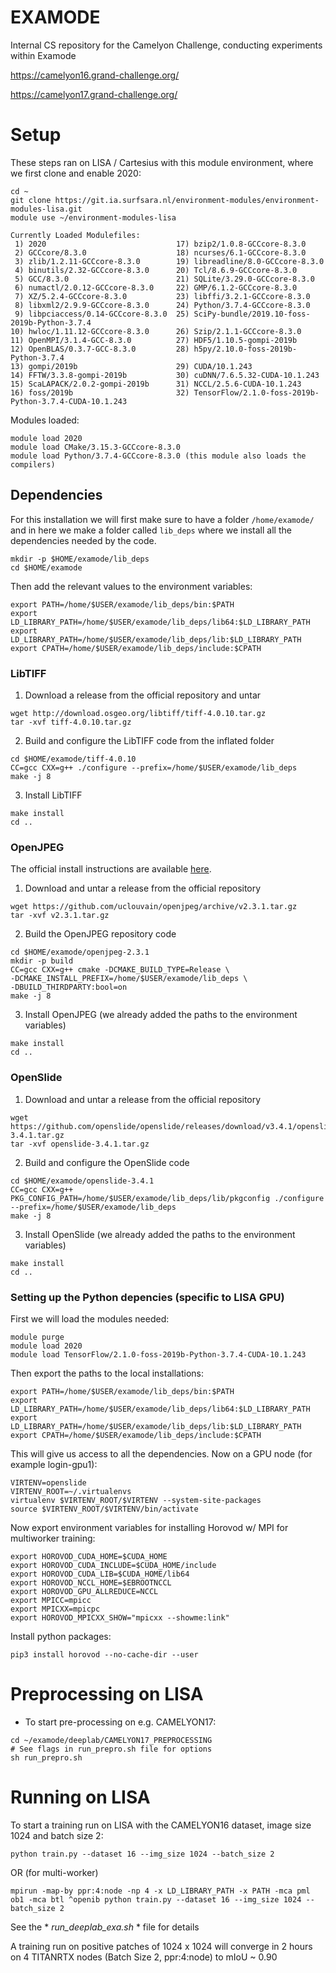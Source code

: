 # EXAMODE
Internal CS repository for the Camelyon Challenge, conducting experiments within Examode

https://camelyon16.grand-challenge.org/


https://camelyon17.grand-challenge.org/

# Setup
These steps ran on LISA / Cartesius with this module environment, where we first clone and enable 2020: 

```
cd ~
git clone https://git.ia.surfsara.nl/environment-modules/environment-modules-lisa.git
module use ~/environment-modules-lisa
```

```
Currently Loaded Modulefiles:
 1) 2020                             17) bzip2/1.0.8-GCCcore-8.3.0                               
 2) GCCcore/8.3.0                    18) ncurses/6.1-GCCcore-8.3.0                               
 3) zlib/1.2.11-GCCcore-8.3.0        19) libreadline/8.0-GCCcore-8.3.0                           
 4) binutils/2.32-GCCcore-8.3.0      20) Tcl/8.6.9-GCCcore-8.3.0                                 
 5) GCC/8.3.0                        21) SQLite/3.29.0-GCCcore-8.3.0                             
 6) numactl/2.0.12-GCCcore-8.3.0     22) GMP/6.1.2-GCCcore-8.3.0                                 
 7) XZ/5.2.4-GCCcore-8.3.0           23) libffi/3.2.1-GCCcore-8.3.0                              
 8) libxml2/2.9.9-GCCcore-8.3.0      24) Python/3.7.4-GCCcore-8.3.0                              
 9) libpciaccess/0.14-GCCcore-8.3.0  25) SciPy-bundle/2019.10-foss-2019b-Python-3.7.4            
10) hwloc/1.11.12-GCCcore-8.3.0      26) Szip/2.1.1-GCCcore-8.3.0                                
11) OpenMPI/3.1.4-GCC-8.3.0          27) HDF5/1.10.5-gompi-2019b                                 
12) OpenBLAS/0.3.7-GCC-8.3.0         28) h5py/2.10.0-foss-2019b-Python-3.7.4                     
13) gompi/2019b                      29) CUDA/10.1.243                                           
14) FFTW/3.3.8-gompi-2019b           30) cuDNN/7.6.5.32-CUDA-10.1.243                            
15) ScaLAPACK/2.0.2-gompi-2019b      31) NCCL/2.5.6-CUDA-10.1.243                                
16) foss/2019b                       32) TensorFlow/2.1.0-foss-2019b-Python-3.7.4-CUDA-10.1.243     
```
Modules loaded:
```
module load 2020
module load CMake/3.15.3-GCCcore-8.3.0
module load Python/3.7.4-GCCcore-8.3.0 (this module also loads the compilers)

```

## Dependencies
For this installation we will first make sure to have a folder ```/home/examode/``` and in here we make a folder called ```lib_deps``` where we install all the dependencies needed by the code.
```
mkdir -p $HOME/examode/lib_deps
cd $HOME/examode
```
Then add the relevant values to the environment variables:
```
export PATH=/home/$USER/examode/lib_deps/bin:$PATH
export LD_LIBRARY_PATH=/home/$USER/examode/lib_deps/lib64:$LD_LIBRARY_PATH
export LD_LIBRARY_PATH=/home/$USER/examode/lib_deps/lib:$LD_LIBRARY_PATH
export CPATH=/home/$USER/examode/lib_deps/include:$CPATH
```

### LibTIFF
1. Download a release from the official repository and untar
```
wget http://download.osgeo.org/libtiff/tiff-4.0.10.tar.gz
tar -xvf tiff-4.0.10.tar.gz
```
2. Build and configure the LibTIFF code from the inflated folder
```
cd $HOME/examode/tiff-4.0.10
CC=gcc CXX=g++ ./configure --prefix=/home/$USER/examode/lib_deps
make -j 8
```
3. Install LibTIFF
```
make install
cd ..
```

### OpenJPEG
The official install instructions are available [here](https://github.com/uclouvain/openjpeg/blob/master/INSTALL.md).
1. Download and untar a release from the official repository
```
wget https://github.com/uclouvain/openjpeg/archive/v2.3.1.tar.gz
tar -xvf v2.3.1.tar.gz
```
2. Build the OpenJPEG repository code
```
cd $HOME/examode/openjpeg-2.3.1
mkdir -p build 
CC=gcc CXX=g++ cmake -DCMAKE_BUILD_TYPE=Release \
-DCMAKE_INSTALL_PREFIX=/home/$USER/examode/lib_deps \
-DBUILD_THIRDPARTY:bool=on
make -j 8

```
3. Install OpenJPEG (we already added the paths to the environment variables)
```
make install
cd ..
```

### OpenSlide
1. Download and untar a release from the official repository
```
wget https://github.com/openslide/openslide/releases/download/v3.4.1/openslide-3.4.1.tar.gz
tar -xvf openslide-3.4.1.tar.gz
```
2. Build and configure the OpenSlide code
```
cd $HOME/examode/openslide-3.4.1
CC=gcc CXX=g++ PKG_CONFIG_PATH=/home/$USER/examode/lib_deps/lib/pkgconfig ./configure --prefix=/home/$USER/examode/lib_deps
make -j 8
```
3. Install OpenSlide (we already added the paths to the environment variables)
```
make install
cd ..
```


### Setting up the Python depencies (specific to LISA GPU)
First we will load the modules needed:
```
module purge
module load 2020
module load TensorFlow/2.1.0-foss-2019b-Python-3.7.4-CUDA-10.1.243 

```
Then export the paths to the local installations:
```
export PATH=/home/$USER/examode/lib_deps/bin:$PATH
export LD_LIBRARY_PATH=/home/$USER/examode/lib_deps/lib64:$LD_LIBRARY_PATH
export LD_LIBRARY_PATH=/home/$USER/examode/lib_deps/lib:$LD_LIBRARY_PATH
export CPATH=/home/$USER/examode/lib_deps/include:$CPATH
```
This will give us access to all the dependencies. Now on a GPU node (for example login-gpu1):
```
VIRTENV=openslide
VIRTENV_ROOT=~/.virtualenvs
virtualenv $VIRTENV_ROOT/$VIRTENV --system-site-packages
source $VIRTENV_ROOT/$VIRTENV/bin/activate
```
Now export environment variables for installing Horovod w/ MPI for multiworker training:
```
export HOROVOD_CUDA_HOME=$CUDA_HOME
export HOROVOD_CUDA_INCLUDE=$CUDA_HOME/include
export HOROVOD_CUDA_LIB=$CUDA_HOME/lib64
export HOROVOD_NCCL_HOME=$EBROOTNCCL
export HOROVOD_GPU_ALLREDUCE=NCCL
export MPICC=mpicc
export MPICXX=mpicpc
export HOROVOD_MPICXX_SHOW="mpicxx --showme:link"

```
Install python packages:

```
pip3 install horovod --no-cache-dir --user

```
# Preprocessing on LISA

- To start pre-processing on e.g. CAMELYON17:
```
cd ~/examode/deeplab/CAMELYON17_PREPROCESSING
# See flags in run_prepro.sh file for options
sh run_prepro.sh

```
# Running on LISA
To start a training run on LISA with the CAMELYON16 dataset, image size 1024 and batch size 2:
```
python train.py --dataset 16 --img_size 1024 --batch_size 2
```
OR (for multi-worker)
```
mpirun -map-by ppr:4:node -np 4 -x LD_LIBRARY_PATH -x PATH -mca pml ob1 -mca btl ^openib python train.py --dataset 16 --img_size 1024 --batch_size 2
```
See the * *run_deeplab_exa.sh* * file for details

A training run on positive patches of 1024 x 1024 will converge in 2 hours on 4 TITANRTX nodes (Batch Size 2, ppr:4:node) to mIoU ~ 0.90
